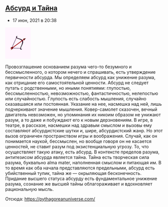 ## [Абсурд и Тайна](https://scholast.livejournal.com/117622.html)

- 17 июн, 2021 в 20:38

![15937070](../_resources/15937070)

Провозглашение основанием разума чего-то безумного и бессмысленного, о котором нечего и спрашивать, есть утверждение первичности абсурда. Мы определяем абсурд как унижение разума, как отрицание его самостоятельной ценности. Абсурд не следует путать с родственными, но иными понятиями: глупостью, бессмысленностью, невозможностью, фантастичностью, нелепостью или случайностью. Глупость есть слабость мышления, случайно сказавшаяся или постоянная. Указание на нее, насмешка над ней, лишь подчеркивают значение мышления. Ковер-самолет сказочен, вечный двигатель невозможен, но упоминания их никоим образом не унижают разум, а то даже и побуждают его к новым дерзновениям. В игре, в театре, в рассказе, насмешки над здравым смыслом и вызовы ему составляют абсурдистские шутки и, шире, абсурдистский жанр. Но этот вызов ограничен пространством игры и воображения. Случай, как он понимается наукой, бессмыслен, но вообще говоря он не касается ценностей, не ставит разум под экзистенциальную угрозу. То, что осуществляет такую атаку, есть абсурд. В контексте пределов разума, антитезисом абсурда является тайна. Тайна есть творческая сила разума, буквально alma mater, наполненная смыслом и питающая им. В то время как оба начала представляются предельными, абсурд есть убийственный тупик, тайна же — окрыляющая бесконечность. Придание высшего статуса абсурду есть фундаментальное унижение разума, сознание же высшей тайны облагораживает и вдохновляет рациональную мысль.

Отсюда: https://pythagoreanuniverse.com/